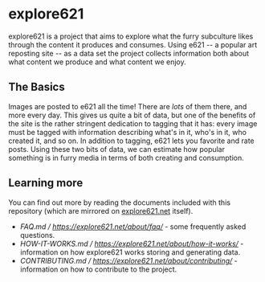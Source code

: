 # explore621

explore621 is a project that aims to explore what the furry subculture likes through the content it produces and consumes. Using e621 -- a popular art reposting site -- as a data set the project collects information both about what content we produce and what content we enjoy.

## The Basics

Images are posted to e621 all the time! There are *lots* of them there, and more every day. This gives us quite a bit of data, but one of the benefits of the site is the rather stringent dedication to tagging that it has: every image must be tagged with information describing what's in it, who's in it, who created it, and so on. In addition to tagging, e621 lets you favorite and rate posts. Using these two bits of data, we can estimate how popular something is in furry media in terms of both creating and consumption.

## Learning more

You can find out more by reading the documents included with this repository (which are mirrored on [explore621.net](https://explore621.net) itself).

* *FAQ.md / <https://explore621.net/about/faq/>* - some frequently asked questions.
* *HOW-IT-WORKS.md / <https://explore621.net/about/how-it-works/>* - information on how explore621 works storing and generating data.
* *CONTRIBUTING.md / <https://explore621.net/about/contributing/>* - information on how to contribute to the project.
